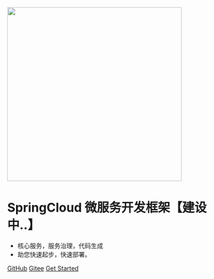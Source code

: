 <img src="http://static.wkclz.com/img/logo.png" width="400" >

# SpringCloud 微服务开发框架【建设中..】

- 核心服务，服务治理，代码生成
- 助您快速起步，快速部署。

[GitHub](https://github.com/lz-cloud/)
[Gitee](http://gitee.com/lz-cloud/)
[Get Started](/README.md)